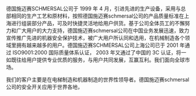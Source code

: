 德国施迈赛SCHMERSAL公司于 1999 年 4 月，引进先进的生产设备，采用与总部相同的生产工艺和原材料，按照德国施迈赛schmersal公司的产品质量标准在上海进行组装部分产品，可及时快捷灵活地给用户供货。基于公司全体员工的不懈努力和广大用户的大力支持，德国施迈赛schmersal公司在中国业务发展迅速，致力宣传推广先进的机器安全保护技术，被广大用户所认同和选用，在机械制造各个领域里拥有越来越多的用户。德国施迈赛SCHMERSAL公司上海公司已于 2001 年通过 ISO9001:2000 国际质量体系认证， 2003 年又通过了中国的 3C 认证，将一如既往给用户提供专业优质的服务，与用户共同发展，互赢互利。我们面向全球市场。

我们的客户主要是在电梯制造和机器制造的世界性领导者。德国施迈赛schmersal公司的安全开关应用于世界各地，